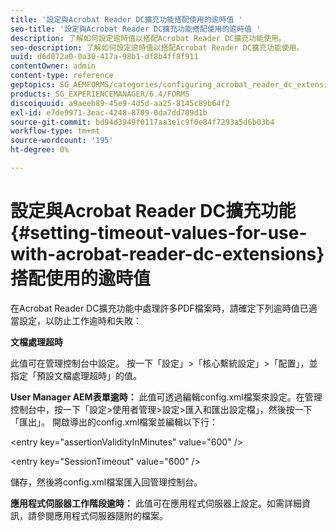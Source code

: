 ```yaml
---
title: '設定與Acrobat Reader DC擴充功能搭配使用的逾時值 '
seo-title: '設定與Acrobat Reader DC擴充功能搭配使用的逾時值 '
description: 了解如何設定逾時值以搭配Acrobat Reader DC擴充功能使用。
seo-description: 了解如何設定逾時值以搭配Acrobat Reader DC擴充功能使用。
uuid: d6d072a0-0a30-417a-98b1-df8b4ff8f911
contentOwner: admin
content-type: reference
geptopics: SG_AEMFORMS/categories/configuring_acrobat_reader_dc_extensions
products: SG_EXPERIENCEMANAGER/6.4/FORMS
discoiquuid: a9aeeb89-45e9-4d5d-aa25-8145c89b64f2
exl-id: e7de9971-3eac-4248-8709-0da7dd709d1b
source-git-commit: bd94d3949f0117aa3e1c9f0e84f7293a5d6b03b4
workflow-type: tm+mt
source-wordcount: '195'
ht-degree: 0%

---
```


# 設定與Acrobat Reader DC擴充功能{#setting-timeout-values-for-use-with-acrobat-reader-dc-extensions}搭配使用的逾時值

在Acrobat Reader DC擴充功能中處理許多PDF檔案時，請確定下列逾時值已適當設定，以防止工作逾時和失敗：

**文檔處理超時**

此值可在管理控制台中設定。 按一下「設定」>「核心繫統設定」>「配置」，並指定「預設文檔處理超時」的值。

**User Manager AEM表單逾時：** 此值可透過編輯config.xml檔案來設定。在管理控制台中，按一下「設定>使用者管理>設定>匯入和匯出設定檔」，然後按一下「匯出」。 開啟導出的config.xml檔案並編輯以下行：

&lt;entry key=&quot;assertionValidityInMinutes&quot; value=&quot;600&quot; />

&lt;entry key=&quot;SessionTimeout&quot; value=&quot;600&quot; />

儲存，然後將config.xml檔案匯入回管理控制台。

**應用程式伺服器工作階段逾時：** 此值可在應用程式伺服器上設定。如需詳細資訊，請參閱應用程式伺服器隨附的檔案。
